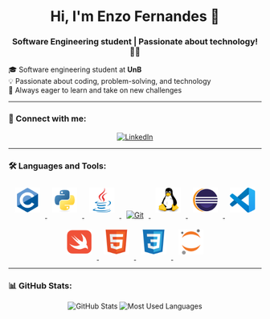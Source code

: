 <h1 align="center">Hi, I'm Enzo Fernandes 👋</h1>
<h3 align="center">Software Engineering student | Passionate about technology! 👨‍💻</h3>


🎓 Software engineering student at **UnB**  
💡 Passionate about coding, problem-solving, and technology  
🚀 Always eager to learn and take on new challenges  
  
---

### 🔗 Connect with me:
<p align="center">
  <a href="https://www.linkedin.com/in/enzo-fb" target="_blank">
    <img align="center" src="https://raw.githubusercontent.com/rahuldkjain/github-profile-readme-generator/master/src/images/icons/Social/linked-in-alt.svg" alt="LinkedIn" height="30" width="40" />
  </a>
</p>

---


### 🛠️ Languages and Tools:
<p align="center">
  <a href="https://www.cprogramming.com/" target="_blank" rel="noreferrer">
    <img src="https://raw.githubusercontent.com/devicons/devicon/master/icons/c/c-original.svg" alt="C" width="50" height="50" style="margin: 10px;"/>
  </a>  
  <a href="https://www.python.org" target="_blank" rel="noreferrer">
    <img src="https://raw.githubusercontent.com/devicons/devicon/master/icons/python/python-original.svg" alt="Python" width="50" height="50" style="margin: 10px;"/>
  </a>  
  <a href="https://www.java.com" target="_blank" rel="noreferrer">
    <img src="https://raw.githubusercontent.com/devicons/devicon/master/icons/java/java-original.svg" alt="Java" width="50" height="50" style="margin: 10px;"/>
  </a>  
  <a href="https://git-scm.com/" target="_blank" rel="noreferrer">
    <img src="https://www.vectorlogo.zone/logos/git-scm/git-scm-icon.svg" alt="Git" width="50" height="50" style="margin: 10px;"/>
  </a>  
  <a href="https://www.linux.org/" target="_blank" rel="noreferrer">
    <img src="https://raw.githubusercontent.com/devicons/devicon/master/icons/linux/linux-original.svg" alt="Linux" width="50" height="50" style="margin: 10px;"/>
  </a>  
  <a href="https://www.eclipse.org/" target="_blank" rel="noreferrer">
  <img src="https://raw.githubusercontent.com/devicons/devicon/master/icons/eclipse/eclipse-original.svg" alt="Eclipse" width="50" height="50" style="margin: 10px;"/>
</a>
<a href="https://code.visualstudio.com/" target="_blank" rel="noreferrer">
  <img src="https://raw.githubusercontent.com/devicons/devicon/master/icons/vscode/vscode-original.svg" alt="VS Code" width="50" height="50" style="margin: 10px;"/>
</a>
<a href="https://swift.org/" target="_blank" rel="noreferrer">
  <img src="https://raw.githubusercontent.com/devicons/devicon/master/icons/swift/swift-original.svg" alt="Swift" width="50" height="50" style="margin: 10px;"/>
</a>
<a href="https://developer.mozilla.org/en-US/docs/Web/HTML" target="_blank" rel="noreferrer">
  <img src="https://raw.githubusercontent.com/devicons/devicon/master/icons/html5/html5-original.svg" alt="HTML5" width="50" height="50" style="margin: 10px;"/>
</a>
<a href="https://developer.mozilla.org/en-US/docs/Web/CSS" target="_blank" rel="noreferrer">
  <img src="https://raw.githubusercontent.com/devicons/devicon/master/icons/css3/css3-original.svg" alt="CSS3" width="50" height="50" style="margin: 10px;"/>
</a>
<a href="https://jupyter.org/" target="_blank" rel="noreferrer">
  <img src="https://raw.githubusercontent.com/devicons/devicon/master/icons/jupyter/jupyter-original.svg" alt="Jupyter" width="50" height="50" style="margin: 10px;"/>
</a>

</p>


---

### 📊 GitHub Stats:
  <p align="center">
    <img src="https://github-readme-stats.vercel.app/api?username=enzo-fb&show_icons=true&theme=tokyonight" alt="GitHub Stats" /> 
    <img src="https://github-readme-stats.vercel.app/api/top-langs/?username=enzo-fb&layout=compact&theme=tokyonight" alt="Most Used Languages" />
  </p>


